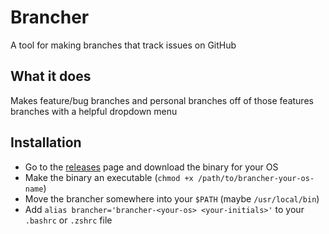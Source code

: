 # Brancher

A tool for making branches that track issues on GitHub

## What it does

Makes feature/bug branches and personal branches off of those features branches with a helpful dropdown menu


## Installation

- Go to the [releases](https://github.com/elliotaplant/brancher/releases) page and download the binary for your OS
- Make the binary an executable (`chmod +x /path/to/brancher-your-os-name`)
- Move the brancher somewhere into your `$PATH` (maybe `/usr/local/bin`)
- Add `alias brancher='brancher-<your-os> <your-initials>'` to your `.bashrc` or `.zshrc` file
